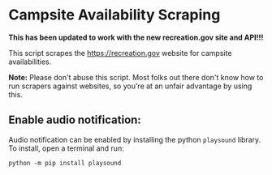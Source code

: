 # Campsite Availability Scraping

**This has been updated to work with the new recreation.gov site and API!!!**

This script scrapes the https://recreation.gov website for campsite availabilities.

**Note:** Please don't abuse this script. Most folks out there don't know how to run scrapers against websites, so you're at an unfair advantage by using this.

## Enable audio notification:

Audio notification can be enabled by installing the python `playsound` library. To install, open a terminal and run:

```
python -m pip install playsound
```

